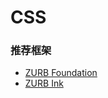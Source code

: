# CSS

### 推荐框架

- [ZURB Foundation](http://foundation.zurb.com/)
- [ZURB Ink](http://zurb.com/ink/)
